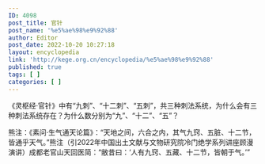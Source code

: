 ```yaml
---
ID: 4098
post_title: 官针
post_name: '%e5%ae%98%e9%92%88'
author: Editor
post_date: 2022-10-20 10:27:18
layout: encyclopedia
link: 'http://kege.org.cn/encyclopedia/%e5%ae%98%e9%92%88'
published: true
tags: [ ]
categories: [ ]
---
```

《灵枢经·官针》中有“九刺”、“十二刺”、“五刺”，共三种刺法系统，为什么会有三种刺法系统存在？为什么数分别为“九”、“十二”、“五”？

熊注：《素问·生气通天论篇》：“天地之间，六合之内，其气九窍、五脏、十二节，皆通乎天气。”熊注（引2022年中国出土文献与文物研究院冷门绝学系列讲座顾漫演讲）成都老官山天回医简：“敝昔曰：‘人有九窍、五藏、十二节，皆朝于气。’”